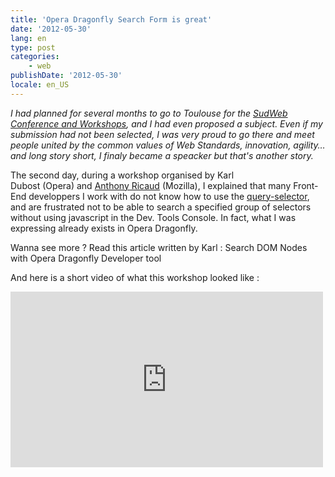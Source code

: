 ```yaml
---
title: 'Opera Dragonfly Search Form is great'
date: '2012-05-30'
lang: en
type: post
categories:
    - web
publishDate: '2012-05-30'
locale: en_US
---
```


_I had planned for several months to go to Toulouse for the [SudWeb Conference and Workshops](http://sudweb.fr/2012/), and I had even proposed a subject. Even if my submission had not been selected, I was very proud to go there and meet people united by the common values of Web Standards, innovation, agility… and long story short, I finaly became a speacker but that's another story._

<!-- more -->

The second day, during a workshop organised by Karl Dubost (Opera) and [Anthony Ricaud](https://twitter.com/rik24d) (Mozilla), I explained that many Front-End developpers I work with do not know how to use the [query-selector](https://developer.mozilla.org/en-US/docs/Web/API/Document.querySelector), and are frustrated not to be able to search a specified group of selectors without using javascript in the Dev. Tools Console. In fact, what I was expressing already exists in Opera Dragonfly.

Wanna see more&nbsp;? Read this article written by Karl&nbsp;: Search DOM Nodes with Opera Dragonfly Developer tool

And here is a short video of what this workshop looked like&nbsp;:

<iframe src="https://player.vimeo.com/video/42885321" frameborder="0" width="500" height="281"></iframe>
